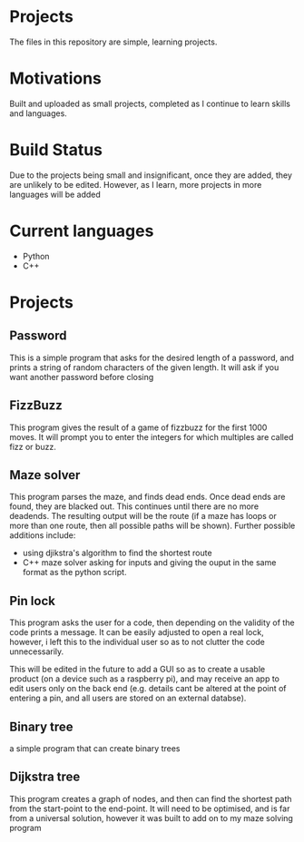 # Projects

The files in this repository are simple, learning projects.

# Motivations
Built and uploaded as small projects, completed as I continue to learn skills and languages.

# Build Status
Due to the projects being small and insignificant, once they are added, they are unlikely to be edited. However, as I learn, more projects in more languages will be added

# Current languages
- Python
- C++

# Projects
## Password
This is a simple program that asks for the desired length of a password, and prints a string of random characters of the given length. It will ask if you want another password before closing
## FizzBuzz
This program gives the result of a game of fizzbuzz for the first 1000 moves. It will prompt you to enter the integers for which multiples are called fizz or buzz.
## Maze solver
This program parses the maze, and finds dead ends. Once dead ends are found, they are blacked out. This continues until there are no more deadends. The resulting output will be the route (if a maze has loops or more than one route, then all possible paths will be shown). 
Further possible additions include:
- using djikstra's algorithm to find the shortest route
- C++ maze solver asking for inputs and giving the ouput in the same format as the python script.
## Pin lock
This program asks the user for a code, then depending on the validity of the code prints a message. It can be easily adjusted to open a real lock, however, i left this to the individual user so as to not clutter the code unnecessarily.

This will be edited in the future to add a GUI so as to create a usable product (on a device such as a raspberry pi), and may receive an app to edit users only on the back end (e.g. details cant be altered at the point of entering a pin, and all users are stored on an external databse).
## Binary tree
a simple program that can create binary trees
## Dijkstra tree
This program creates a graph of nodes, and then can find the shortest path from the start-point to the end-point. It will need to be optimised, and is far from a universal solution, however it was built to add on to my maze solving program
